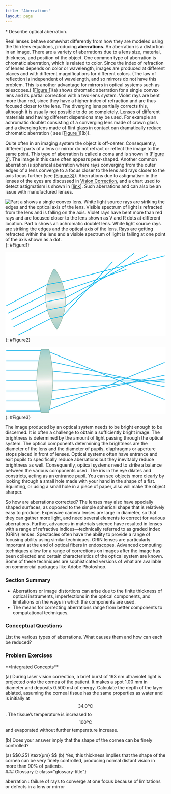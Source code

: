```yaml
---
title: "Aberrations"
layout: page
---
```


<div class="abstract" markdown="1">
* Describe optical aberration.
</div>

Real lenses behave somewhat differently from how they are modeled using the thin
lens equations, producing **aberrations**. An aberration is a distortion in an
image. There are a variety of aberrations due to a lens size, material,
thickness, and position of the object. One common type of aberration is
chromatic aberration, which is related to color. Since the index of refraction
of lenses depends on color or wavelength, images are produced at different
places and with different magnifications for different colors. (The law of
reflection is independent of wavelength, and so mirrors do not have this
problem. This is another advantage for mirrors in optical systems such as
telescopes.) [[Figure 1]](#Figure1)(a) shows chromatic aberration for a single
convex lens and its partial correction with a two-lens system. Violet rays are
bent more than red, since they have a higher index of refraction and are thus
focused closer to the lens. The diverging lens partially corrects this, although
it is usually not possible to do so completely. Lenses of different materials
and having different dispersions may be used. For example an achromatic doublet
consisting of a converging lens made of crown glass and a diverging lens made of
flint glass in contact can dramatically reduce chromatic aberration (
see [[Figure 1]](#Figure1)(b)).

Quite often in an imaging system the object is off-center. Consequently,
different parts of a lens or mirror do not refract or reflect the image to the
same point. This type of aberration is called a coma and is shown
in [[Figure 2]](#Figure2). The image in this case often appears pear-shaped.
Another common aberration is spherical aberration where rays converging from the
outer edges of a lens converge to a focus closer to the lens and rays closer to
the axis focus further (see [[Figure 3]](#Figure3)). Aberrations due to
astigmatism in the lenses of the eyes are discussed
in [Vision Correction](/m42484), and a chart used to detect astigmatism is shown
in [[link]](/m42484#import-auto-id2929041). Such aberrations and can also be an
issue with manufactured lenses.

![Part a shows a single convex lens. White light source rays are striking the edges and the optical axis of the lens. Visible spectrum of light is refracted from the lens and is falling on the axis. Violet rays have bent more than red rays and are focused closer to the lens shown as V and R dots at different location. Part b shows an achromatic doublet lens. White light source rays are striking the edges and the optical axis of the lens. Rays are getting refracted within the lens and a visible spectrum of light is falling at one point of the axis shown as a dot.](../resources/Figure_27_06_01.jpg "(a) Chromatic aberration is caused by the dependence of a lens&#x2019;s index of refraction on color (wavelength). The lens is more powerful for violet (V) than for red (R), producing images with different locations and magnifications. (b) Multiple-lens systems can partially correct chromatic aberrations, but they may require lenses of different materials and add to the expense of optical systems such as cameras.")
{: #Figure1}

![The image shows a biconvex lens. Rays originating from points not on the optical axis are striking the lens. Pairs of the rays converge at different focus points, but there is no one point where all rays converge.](../resources/Figure_27_06_02.jpg "A coma is an aberration caused by an object that is off-center, often resulting in a pear-shaped image. The rays originate from points that are not on the optical axis and they do not converge at one common focal point.")
{: #Figure2}

![The image shows a spherical converging lens. Light rays are hitting the lens and converging at different points. These focus positions are dependent on which zone of the lens the light hits.](../resources/Figure_27_06_03.jpg "Spherical aberration is caused by rays focusing at different distances from the lens.")
{: #Figure3}

The image produced by an optical system needs to be bright enough to be
discerned. It is often a challenge to obtain a sufficiently bright image. The
brightness is determined by the amount of light passing through the optical
system. The optical components determining the brightness are the diameter of
the lens and the diameter of pupils, diaphragms or aperture stops placed in
front of lenses. Optical systems often have entrance and exit pupils to
specifically reduce aberrations but they inevitably reduce brightness as well.
Consequently, optical systems need to strike a balance between the various
components used. The iris in the eye dilates and constricts, acting as an
entrance pupil. You can see objects more clearly by looking through a small hole
made with your hand in the shape of a fist. Squinting, or using a small hole in
a piece of paper, also will make the object sharper.

So how are aberrations corrected? The lenses may also have specially shaped
surfaces, as opposed to the simple spherical shape that is relatively easy to
produce. Expensive camera lenses are large in diameter, so that they can gather
more light, and need several elements to correct for various aberrations.
Further, advances in materials science have resulted in lenses with a range of
refractive indices—technically referred to as graded index (GRIN) lenses.
Spectacles often have the ability to provide a range of focusing ability using
similar techniques. GRIN lenses are particularly important at the end of optical
fibers in endoscopes. Advanced computing techniques allow for a range of
corrections on images after the image has been collected and certain
characteristics of the optical system are known. Some of these techniques are
sophisticated versions of what are available on commercial packages like Adobe
Photoshop.

### Section Summary

* Aberrations or image distortions can arise due to the finite thickness of
  optical instruments, imperfections in the optical components, and limitations
  on the ways in which the components are used.
* The means for correcting aberrations range from better components to
  computational techniques.

### Conceptual Questions

<div class="exercise" data-element-type="conceptual-questions">
<div class="problem" markdown="1">
List the various types of aberrations. What causes them and how can each be reduced?

</div>
</div>

### Problem Exercises

<div class="exercise" data-element-type="problems-exercises">
<div class="problem" markdown="1">
**Integrated Concepts**

(a) During laser vision correction, a brief burst of 193 nm ultraviolet light is
projected onto the cornea of the patient. It makes a spot 1.00 mm in diameter
and deposits 0.500 mJ of energy. Calculate the depth of the layer ablated,
assuming the corneal tissue has the same properties as water and is initially at
$$34.0 \text{ºC} $$ . The tissue’s temperature is increased to $$100 \text{ºC}
$$ and evaporated without further temperature increase.

(b) Does your answer imply that the shape of the cornea can be finely
controlled?

</div>
<div class="solution" data-element-type="problems-exercises" markdown="1">
(a)  $$0.251 \text{μm} $$
(b) Yes, this thickness implies that the shape of the cornea can be very finely controlled, producing normal distant vision in more than 90% of patients.

</div>
</div>

<div class="glossary" markdown="1">
### Glossary
{: class="glossary-title"}

aberration
: failure of rays to converge at one focus because of limitations or defects in
a lens or mirror


</div>
